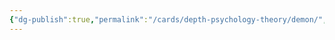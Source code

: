 ```yaml
---
{"dg-publish":true,"permalink":"/cards/depth-psychology-theory/demon/","created":"2023-01-06T15:26:13.606+01:00","updated":"2023-04-07T15:41:22.523+02:00"}
---
```

